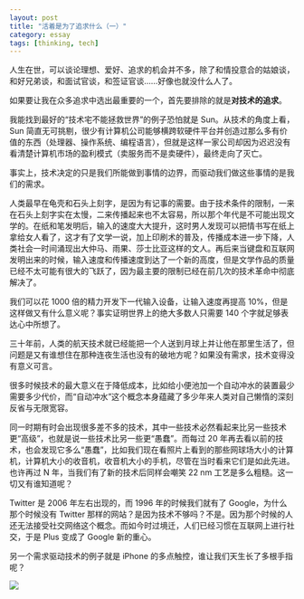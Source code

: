 ```yaml
---
layout: post
title: "活着是为了追求什么（一）"
category: essay
tags: [thinking, tech]
---
```



人生在世，可以谈论理想、爱好、追求的机会并不多，除了和情投意合的姑娘谈，和好兄弟谈，和面试官谈，和签证官谈……好像也就没什么人了。


如果要让我在众多追求中选出最重要的一个，首先要排除的就是**对技术的追求**。


我能找到最好的“技术宅不能拯救世界”的例子恐怕就是 Sun。从技术的角度上看，Sun 简直无可挑剔，很少有计算机公司能够横跨软硬件平台并创造过那么多有价值的东西（处理器、操作系统、编程语言），但就是这样一家公司却因为迟迟没有看清楚计算机市场的盈利模式（卖服务而不是卖硬件），最终走向了灭亡。


事实上，技术决定的只是我们所能做到事情的边界，而驱动我们做这些事情的是我们的需求。


人类最早在龟壳和石头上刻字，是因为有记事的需要。由于技术条件的限制，一来在石头上刻字实在太慢，二来传播起来也不太容易，所以那个年代是不可能出现文学的。在纸和笔发明后，输入的速度大大提升，这时男人发现可以把情书写在纸上拿给女人看了，这才有了文学一说，加上印刷术的普及，传播成本进一步下降，人类社会一时间涌现出大仲马、雨果、莎士比亚这样的文人。再后来当键盘和互联网发明出来的时候，输入速度和传播速度到达了一个新的高度，但是文学作品的质量已经不太可能有很大的飞跃了，因为最主要的限制已经在前几次的技术革命中彻底解决了。


我们可以花 1000 倍的精力开发下一代输入设备，让输入速度再提高 10%，但是这样做又有什么意义呢？事实证明世界上的绝大多数人只需要 140 个字就足够表达心中所想了。


三十年前，人类的航天技术就已经能把一个人送到月球上并让他在那里生活了，但问题是又有谁想住在那种连夜生活也没有的破地方呢？如果没有需求，技术变得没有意义可言。


很多时候技术的最大意义在于降低成本，比如给小便池加一个自动冲水的装置最少需要多少代价，而“自动冲水”这个概念本身蕴藏了多少年来人类对自己懒惰的深刻反省与无限宽容。


同一时期有时会出现很多差不多的技术，其中一些技术必然看起来比另一些技术更“高级”，也就是说一些技术比另一些更“愚蠢”。而每过 20 年再去看以前的技术，也会发现它多么“愚蠢”，比如我们现在看照片上看到的那些网球场大小的计算机，计算机大小的收音机，收音机大小的手机，尽管在当时看来它们是如此先进。也许再过 N 年，当我们有了新的技术后同样会嘲笑 22 nm 工艺是多么粗糙。这一切又有谁知道呢？


Twitter 是 2006 年左右出现的，而 1996 年的时候我们就有了 Google，为什么那个时候没有 Twitter 那样的网站？是因为技术不够吗？不是。因为那个时候的人还无法接受社交网络这个概念。而如今时过境迁，人们已经习惯在互联网上进行社交，于是 Plus 变成了 Google 新的重心。


另一个需求驱动技术的例子就是 iPhone 的多点触控，谁让我们天生长了多根手指呢？


![](http://ww1.sinaimg.cn/mw690/9c9ad557jw1e3ek9jeu3ej.jpg)




